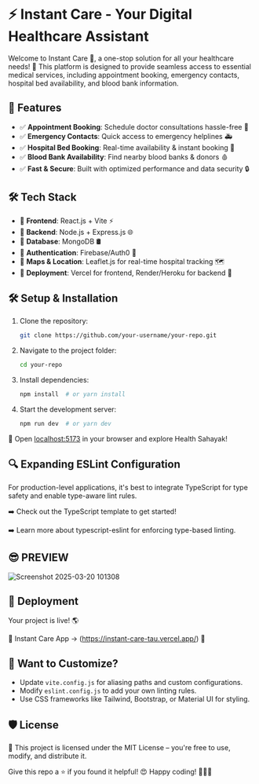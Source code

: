 # ⚡ Instant Care - Your Digital Healthcare Assistant

Welcome to Instant Care 🏥, a one-stop solution for all your healthcare needs! 🚀 This platform is designed to provide seamless access to essential medical services, including appointment booking, emergency contacts, hospital bed availability, and blood bank information.

## 🎯 Features

- ✅ **Appointment Booking**: Schedule doctor consultations hassle-free 📅
- ✅ **Emergency Contacts**: Quick access to emergency helplines 🚑
- ✅ **Hospital Bed Booking**: Real-time availability & instant booking 🏨
- ✅ **Blood Bank Availability**: Find nearby blood banks & donors 🩸
- ✅ **Fast & Secure**: Built with optimized performance and data security 🔒

## 🛠️ Tech Stack

- 🔹 **Frontend**: React.js + Vite ⚡
- 🔹 **Backend**: Node.js + Express.js 🌐
- 🔹 **Database**: MongoDB 🛢️
- 🔹 **Authentication**: Firebase/Auth0 🔐
- 🔹 **Maps & Location**: Leaflet.js for real-time hospital tracking 🗺️
- 🔹 **Deployment**: Vercel for frontend, Render/Heroku for backend 🚀

## 🛠️ Setup & Installation

1. Clone the repository:
   ```bash
   git clone https://github.com/your-username/your-repo.git
   ```

2. Navigate to the project folder:
   ```bash
   cd your-repo
   ```

3. Install dependencies:
   ```bash
   npm install  # or yarn install
   ```

4. Start the development server:
   ```bash
   npm run dev  # or yarn dev
   ```

🚀 Open [localhost:5173](http://localhost:5173) in your browser and explore Health Sahayak!

## 🔍 Expanding ESLint Configuration

For production-level applications, it's best to integrate TypeScript for type safety and enable type-aware lint rules.

➡️ Check out the TypeScript template to get started!

➡️ Learn more about typescript-eslint for enforcing type-based linting.


## 😎 PREVIEW 


![Screenshot 2025-03-20 101308](https://github.com/user-attachments/assets/828cbfe2-63c9-4b71-9de7-dcb6092a28a6)


## 🚀 Deployment

Your project is live! 🌎

🔗 Instant Care App → (https://instant-care-tau.vercel.app/) 🌟

## 🎨 Want to Customize?

- Update `vite.config.js` for aliasing paths and custom configurations.
- Modify `eslint.config.js` to add your own linting rules.
- Use CSS frameworks like Tailwind, Bootstrap, or Material UI for styling.

## 🛡️ License

📜 This project is licensed under the MIT License – you're free to use, modify, and distribute it.

Give this repo a ⭐ if you found it helpful! 😍 Happy coding! 👨‍💻🔥
